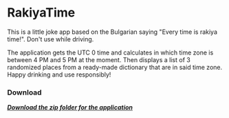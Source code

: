 # RakiyaTime

This is a little joke app based on the Bulgarian saying "Every time is rakiya time!". Don't use while driving.

The application gets the UTC 0 time and calculates in which time zone is between 4 PM and 5 PM at the moment.
Then displays a list of 3 randomized places from a ready-made dictionary that are in said time zone.
Happy drinking and use responsibly!

### Download
[**_Download the zip folder for the application_**](https://github.com/SasVel/RakiyaTime/blob/master/RakiyaTime.zip)
